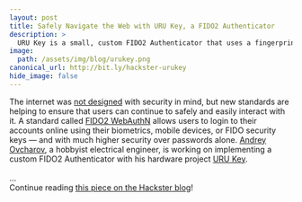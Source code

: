 ```yaml
---
layout: post
title: Safely Navigate the Web with URU Key, a FIDO2 Authenticator
description: >
  URU Key is a small, custom FIDO2 Authenticator that uses a fingerprint scanner to authenticate yourself on WebAuthN-enabled websites.
image:  
  path: /assets/img/blog/urukey.png
canonical_url: http://bit.ly/hackster-urukey
hide_image: false
---
```


The internet was [not designed](https://www.cio.com/article/3495971/internet-not-designed-for-security-warns-international-expert.html) with security in mind, but new standards are helping to ensure that users can continue to safely and easily interact with it. A standard called [FIDO2 WebAuthN](https://fidoalliance.org/fido2/fido2-web-authentication-webauthn/) allows users to login to their accounts online using their biometrics, mobile devices, or FIDO security keys — and with much higher security over passwords alone. [Andrey Ovcharov](https://twitter.com/snakeye), a hobbyist electrical engineer, is working on implementing a custom FIDO2 Authenticator with his hardware project [URU Key](https://en.ovcharov.me/2020/02/02/uru-key-esp32-fido2-authenticator/). <br>
<br>
...<br>
Continue reading [this piece on the Hackster blog](http://bit.ly/hackster-urukey)!
<br>
